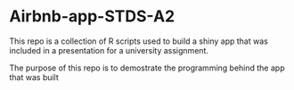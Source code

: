 # Airbnb-app-STDS-A2

This repo is a collection of R scripts used to build a shiny app that was included in a presentation for a university assignment.

The purpose of this repo is to demostrate the programming behind the app that was built

